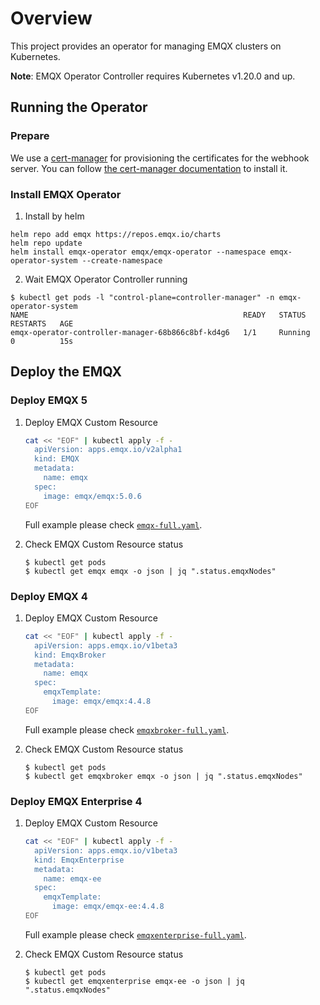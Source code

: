 # Overview

This project provides an operator for managing EMQX clusters on Kubernetes.

**Note**: EMQX Operator Controller requires Kubernetes v1.20.0 and up.

## Running the Operator

### Prepare

We use a [cert-manager](https://github.com/jetstack/cert-manager) for provisioning the certificates for the webhook server. You can follow [the cert-manager documentation](https://cert-manager.io/docs/installation/) to install it.

### Install EMQX Operator

1. Install by helm

 ```shell
 helm repo add emqx https://repos.emqx.io/charts
 helm repo update
 helm install emqx-operator emqx/emqx-operator --namespace emqx-operator-system --create-namespace
 ```
2. Wait EMQX Operator Controller running 

```shell
$ kubectl get pods -l "control-plane=controller-manager" -n emqx-operator-system
NAME                                                READY   STATUS    RESTARTS   AGE
emqx-operator-controller-manager-68b866c8bf-kd4g6   1/1     Running   0          15s
```

## Deploy the EMQX

### Deploy EMQX 5 

1. Deploy EMQX Custom Resource

    ```bash
    cat << "EOF" | kubectl apply -f -
      apiVersion: apps.emqx.io/v2alpha1
      kind: EMQX
      metadata:
        name: emqx
      spec:
        image: emqx/emqx:5.0.6
    EOF
    ```

    Full example please check [`emqx-full.yaml`](https://github.com/emqx/emqx-operator/blob/2.0.0/config/samples/emqx/v2alpha1/emqx-full.yaml).

2. Check EMQX Custom Resource status

    ```
    $ kubectl get pods
    $ kubectl get emqx emqx -o json | jq ".status.emqxNodes"
    ```

### Deploy EMQX 4

1. Deploy EMQX Custom Resource

    ```bash
    cat << "EOF" | kubectl apply -f -
      apiVersion: apps.emqx.io/v1beta3
      kind: EmqxBroker
      metadata:
        name: emqx
      spec:
        emqxTemplate:
          image: emqx/emqx:4.4.8
    EOF
    ```

    Full example please check [`emqxbroker-full.yaml`](https://github.com/emqx/emqx-operator/blob/2.0.0/config/samples/emqx/v1beta3/emqxbroker-full.yaml).

2. Check EMQX Custom Resource status

    ```
    $ kubectl get pods
    $ kubectl get emqxbroker emqx -o json | jq ".status.emqxNodes"
    ```

### Deploy EMQX Enterprise 4

1. Deploy EMQX Custom Resource

    ```bash
    cat << "EOF" | kubectl apply -f -
      apiVersion: apps.emqx.io/v1beta3
      kind: EmqxEnterprise
      metadata:
        name: emqx-ee
      spec:
        emqxTemplate:
          image: emqx/emqx-ee:4.4.8
    EOF
    ```

    Full example please check [`emqxenterprise-full.yaml`](https://github.com/emqx/emqx-operator/blob/2.0.0/config/samples/emqx/v1beta3/emqxenterprise-full.yaml).

2. Check EMQX Custom Resource status

    ```
    $ kubectl get pods
    $ kubectl get emqxenterprise emqx-ee -o json | jq ".status.emqxNodes"
    ```
